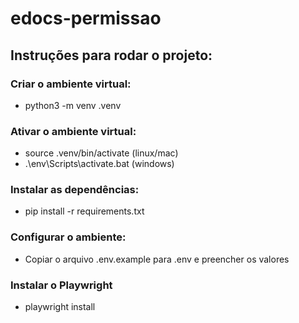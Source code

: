 # edocs-permissao

## Instruções para rodar o projeto:

### Criar o ambiente virtual:

- python3 -m venv .venv

### Ativar o ambiente virtual:

- source .venv/bin/activate (linux/mac)
- .\env\Scripts\activate.bat (windows)

### Instalar as dependências:

- pip install -r requirements.txt

### Configurar o ambiente:

- Copiar o arquivo .env.example para .env e preencher os valores

### Instalar o Playwright

- playwright install
